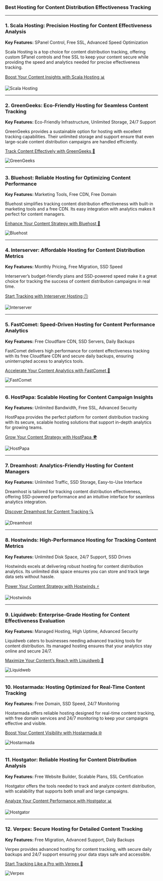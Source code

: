 ### Best Hosting for Content Distribution Effectiveness Tracking

---

### 1. Scala Hosting: Precision Hosting for Content Effectiveness Analysis
**Key Features:** SPanel Control, Free SSL, Advanced Speed Optimization

Scala Hosting is a top choice for content distribution tracking, offering custom SPanel controls and free SSL to keep your content secure while providing the speed and analytics needed for precise effectiveness tracking.

[Boost Your Content Insights with Scala Hosting 📊](https://snipitx.com/scala-jy)

![Scala Hosting](https://i.imgur.com/uJ5JIK3.png "Scala Web Hosting")

---

### 2. GreenGeeks: Eco-Friendly Hosting for Seamless Content Tracking
**Key Features:** Eco-Friendly Infrastructure, Unlimited Storage, 24/7 Support

GreenGeeks provides a sustainable option for hosting with excellent tracking capabilities. Their unlimited storage and support ensure that even large-scale content distribution campaigns are handled efficiently.

[Track Content Effectively with GreenGeeks 🌱](https://snipitx.com/greengeeks-jy)

![GreenGeeks](https://i.imgur.com/eEwuntu.jpg "GreenGeeks Hosting")

---

### 3. Bluehost: Reliable Hosting for Optimizing Content Performance
**Key Features:** Marketing Tools, Free CDN, Free Domain

Bluehost simplifies tracking content distribution effectiveness with built-in marketing tools and a free CDN. Its easy integration with analytics makes it perfect for content managers.

[Enhance Your Content Strategy with Bluehost 🌟](https://snipitx.com/bluehost-jy)

![Bluehost](https://i.imgur.com/PasFF9E.jpeg "Bluehost Hosting")

---

### 4. Interserver: Affordable Hosting for Content Distribution Metrics
**Key Features:** Monthly Pricing, Free Migration, SSD Speed

Interserver’s budget-friendly plans and SSD-powered speed make it a great choice for tracking the success of content distribution campaigns in real time.

[Start Tracking with Interserver Hosting 🕒](https://snipitx.com/interserver-jy)

![Interserver](https://i.imgur.com/OM5dOEW.jpeg "Interserver Hosting")

---

### 5. FastComet: Speed-Driven Hosting for Content Performance Analytics
**Key Features:** Free Cloudflare CDN, SSD Servers, Daily Backups

FastComet delivers high performance for content effectiveness tracking with its free Cloudflare CDN and secure daily backups, ensuring uninterrupted access to analytics tools.

[Accelerate Your Content Analytics with FastComet 🚀](https://snipitx.com/fastcomet-jy)

![FastComet](https://i.imgur.com/7qgXuWp.png "FastComet Hosting")

---

### 6. HostPapa: Scalable Hosting for Content Campaign Insights
**Key Features:** Unlimited Bandwidth, Free SSL, Advanced Security

HostPapa provides the perfect platform for content distribution tracking with its secure, scalable hosting solutions that support in-depth analytics for growing teams.

[Grow Your Content Strategy with HostPapa 🌍](https://snipitx.com/hostpapa-jy)

![HostPapa](https://i.imgur.com/ouDTkvl.jpeg "HostPapa Hosting")

---

### 7. Dreamhost: Analytics-Friendly Hosting for Content Managers
**Key Features:** Unlimited Traffic, SSD Storage, Easy-to-Use Interface

Dreamhost is tailored for tracking content distribution effectiveness, offering SSD-powered performance and an intuitive interface for seamless analytics integration.

[Discover Dreamhost for Content Tracking 🔍](https://snipitx.com/dreamhost-jy)

![Dreamhost](https://i.imgur.com/rXIg8ip.jpeg "Dreamhost Hosting")

---

### 8. Hostwinds: High-Performance Hosting for Tracking Content Metrics
**Key Features:** Unlimited Disk Space, 24/7 Support, SSD Drives

Hostwinds excels at delivering robust hosting for content distribution analytics. Its unlimited disk space ensures you can store and track large data sets without hassle.

[Power Your Content Strategy with Hostwinds ⚡](https://snipitx.com/hostwinds-jy)

![Hostwinds](https://i.imgur.com/53aSNXx.jpeg "Hostwinds Hosting")

---

### 9. Liquidweb: Enterprise-Grade Hosting for Content Effectiveness Evaluation
**Key Features:** Managed Hosting, High Uptime, Advanced Security

Liquidweb caters to businesses needing advanced tracking tools for content distribution. Its managed hosting ensures that your analytics stay online and secure 24/7.

[Maximize Your Content’s Reach with Liquidweb 🏢](https://snipitx.com/liquidweb-jy)

![Liquidweb](https://i.imgur.com/4IvT9SC.jpeg "Liquidweb Hosting")

---

### 10. Hostarmada: Hosting Optimized for Real-Time Content Tracking
**Key Features:** Free Domain, SSD Speed, 24/7 Monitoring

Hostarmada offers reliable hosting designed for real-time content tracking, with free domain services and 24/7 monitoring to keep your campaigns effective and visible.

[Boost Your Content Visibility with Hostarmada 🌐](https://snipitx.com/hostarmada-jy)

![Hostarmada](https://i.imgur.com/KFbdf3o.jpeg "Hostarmada Hosting")

---

### 11. Hostgator: Reliable Hosting for Content Distribution Analysis
**Key Features:** Free Website Builder, Scalable Plans, SSL Certification

Hostgator offers the tools needed to track and analyze content distribution, with scalability that supports both small and large campaigns.

[Analyze Your Content Performance with Hostgator 📊](https://snipitx.com/hostgator-jy)

![Hostgator](https://i.imgur.com/BcVkH57.jpeg "Hostgator Hosting")

---

### 12. Verpex: Secure Hosting for Detailed Content Tracking
**Key Features:** Free Migration, Advanced Support, Daily Backups

Verpex provides advanced hosting for content tracking, with secure daily backups and 24/7 support ensuring your data stays safe and accessible.

[Start Tracking Like a Pro with Verpex 🔧](https://snipitx.com/verpex-jy)

![Verpex](https://i.imgur.com/6x5LhiS.jpeg "Verpex Hosting")

